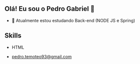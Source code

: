 ## Olá! Eu sou o Pedro Gabriel 👋

- 🌱 Atualmente estou estudando Back-end (NODE JS e Spring)

## Skills

<ul>
  <li> HTML </li>
</ul>

-  pedro.temoteo93@gmail.com
